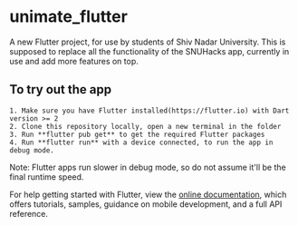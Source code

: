 # unimate_flutter

A new Flutter project, for use by students of Shiv Nadar University. This is supposed to replace all the functionality of the SNUHacks app, currently in use and add more features on top.

## To try out the app

    1. Make sure you have Flutter installed(https://flutter.io) with Dart version >= 2
    2. Clone this repository locally, open a new terminal in the folder
    3. Run **flutter pub get** to get the required Flutter packages
    4. Run **flutter run** with a device connected, to run the app in debug mode.

Note: Flutter apps run slower in debug mode, so do not assume it'll be the final runtime speed.

For help getting started with Flutter, view the 
[online documentation](https://flutter.io/docs), which offers tutorials, 
samples, guidance on mobile development, and a full API reference.
